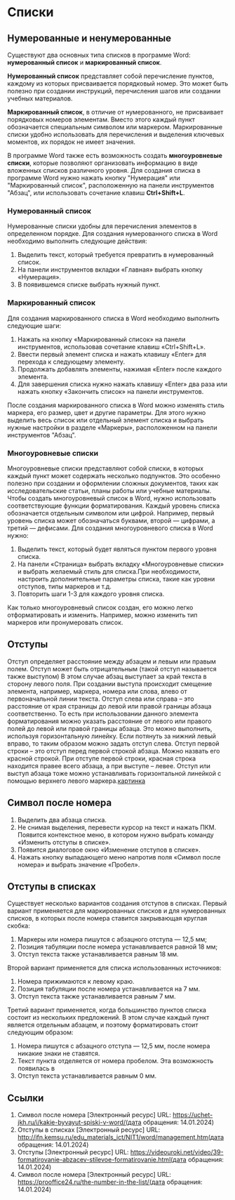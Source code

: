 # Списки

## Нумерованные и ненумерованные

Существуют два основных типа списков в программе Word: **нумерованный список** и
**маркированный список**.

**Нумерованный список** представляет собой перечисление пунктов,
каждому из которых присваивается порядковый номер.
Это может быть полезно при создании инструкций, перечисления шагов или создании
учебных материалов.

**Маркированный список**, в отличие от нумерованного, не присваивает порядковых
номеров элементам.
Вместо этого каждый пункт обозначается специальным символом или маркером.
Маркированные списки удобно использовать для перечисления и выделения ключевых
моментов, их порядок не имеет значения.

В программе Word также есть возможность создать **многоуровневые списки**,
которые позволяют организовать информацию в виде вложенных списков различного
уровня.
Для создания списка в программе Word нужно нажать кнопку "Нумерация"
или "Маркированный список", расположенную на панели инструментов "Абзац", или
использовать сочетание клавиш **Ctrl+Shift+L**.

### Нумерованный список

Нумерованные списки удобны для перечисления элементов в определенном порядке.
Для создания нумерованного списка в Word необходимо выполнить следующие
действия:

1. Выделить текст, который требуется превратить в нумерованный список.
2. На панели инструментов вкладки «Главная» выбрать кнопку «Нумерация».
3. В появившемся списке выбрать нужный пункт.

### Маркированный список

Для создания маркированного списка в Word необходимо выполнить следующие шаги:

1. Нажать на кнопку «Маркированный список» на панели инструментов,
    использовав сочетание клавиш «Ctrl+Shift+L».
2. Ввести первый элемент списка и нажать клавишу «Enter» для перехода к
    следующему элементу.
3. Продолжать добавлять элементы, нажимая «Enter» после каждого элемента.
4. Для завершения списка нужно нажать клавишу «Enter» два раза или нажать
    кнопку «Закончить список» на панели инструментов.

После создания маркированного списка в Word можно изменять стиль маркера, его
размер, цвет и другие параметры.
Для этого нужно выделить весь список или отдельный элемент списка и выбрать
нужные настройки в разделе «Маркеры», расположенном на панели инструментов "Абзац".

### Многоуровневые списки

Многоуровневые списки представляют собой списки, в которых каждый пункт может
содержать несколько подпунктов.
Это особенно полезно при создании и оформлении сложных документов,
таких как исследовательские статьи, планы работы или учебные материалы.
Чтобы создать многоуровневый список в Word, нужно использовать соответствующие
функции форматирования.
Каждый уровень списка обозначается отдельным символом или цифрой. Например,
первый уровень списка может обозначаться буквами, второй — цифрами, а третий —
дефисами.
Для создания многоуровневого списка в Word нужно:

1. Выделить текст, который будет являться пунктом первого уровня списка.
2. На панели «Страница» выбрать вкладку «Многоуровневые списки» и выбрать
    желаемый стиль для списка.При необходимости, настроить дополнительные
    параметры списка, такие как уровни отступов, типы маркеров и т.д.
3. Повторить шаги 1-3 для каждого уровня списка.

Как только многоуровневый список создан, его можно легко отформатировать и
изменить.
Например, можно изменить тип маркеров или пронумеровать список.

## Отступы

Отступ определяет расстояние между абзацем и левым или правым полем.
Отступ может быть отрицательным (такой отступ называется также выступом)
В этом случае абзац выступает за край текста в сторону левого поля.
При создании выступа происходит смещение элемента, например, маркера, номера
или слова, влево от первоначальной линии текста.
Отступ слева или справа – это расстояние от края страницы до левой или правой
границы абзаца соответственно.
То есть при использовании данного элемента форматирования можно указать
расстояние от левого или правого полей до левой или правой границы абзаца.
Это можно выполнить, используя горизонтальную линейку.
Если потянуть за нижний левый вправо, то таким образом можно задать отступ
слева.
Отступ первой строки – это отступ перед первой строкой абзаца.
Можно назвать его красной строкой.
При отступе первой строки, красная строка находится правее всего абзаца,
а при выступе – левее.
Отступ или выступ абзаца тоже можно устанавливать горизонтальной линейкой
с помощью верхнего левого маркера.[картинка](Списки.assets/отступы-и-выступы.jpg)

## Символ после номера

1.	Выделить два абзаца списка.
2.	Не снимая выделения, перевести курсор на текст и нажать ПКМ. 
    Появится контекстное меню, в котором нужно выбрать команду «Изменить 
    отступы в списке».
3.	Появится диалоговое окно «Изменение отступов в списке».
4.	Нажать кнопку выпадающего меню напротив поля «Символ после номера» 
    и выбрать значение «Пробел».

## Отступы в списках

Существует несколько вариантов создания отступов в списках.
Первый вариант применяется для маркированных списков и для нумерованных 
списков, в которых после номера ставится закрывающая круглая скобка:

1. Маркеры или номера пишутся с абзацного отступа — 12,5 мм;
2. Позиция табуляции после номера устанавливается равной 18 мм;
3. Отступ текста также устанавливается равным 18 мм.

Второй вариант применяется для списка использованных источников:

1. Номера прижимаются к левому краю.
2. Позиция табуляции после номера устанавливается на 7 мм.
3. Отступ текста также устанавливается равным 7 мм.

Третий вариант применяется, когда большинство пунктов списка состоит
из нескольких предложений. В этом случае каждый пункт является отдельным
абзацем, и поэтому форматировать стоит следующим образом:

1. Номера пишутся с абзацного отступа — 12,5 мм, после номера никакие
    знаки не ставятся.
2. Текст пункта отделяется от номера пробелом. Эта возможность появилась в
3. Отступ текста устанавливается равным 0 мм.

## Ссылки

1. Символ после номера [Электронный ресурс] URL:
	https://uchet-jkh.ru/i/kakie-byvayut-spiski-v-word/(дата обращения: 14.01.2024)
2. Отступы в списках [Электронный ресурс] URL:
	http://ifn.kemsu.ru/edu_materials_ict/NIT1/word/management.htm(дата обращения: 14.01.2024)
3. Отступы [Электронный ресурс] URL:
	https://videouroki.net/video/39-formatirovanie-abzacev-stilevoe-formatirovanie.html(дата обращения: 14.01.2024)
4. Символ после номера [Электронный ресурс] URL:
	https://prooffice24.ru/the-number-in-the-list/(дата обращения: 14.01.2024)
